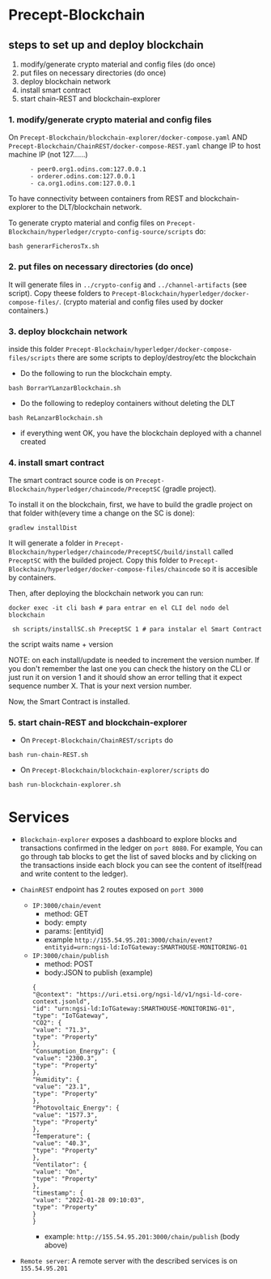 # Precept-Blockchain
## steps to set up and deploy blockchain
1. modify/generate crypto material and config files (do once)
2. put files on necessary directories (do once)
3. deploy blockchain network
4. install smart contract
5. start chain-REST and blockchain-explorer

### 1. modify/generate crypto material and config files
On `Precept-Blockchain/blockchain-explorer/docker-compose.yaml` AND `Precept-Blockchain/ChainREST/docker-compose-REST.yaml` change IP to host machine IP (not 127......)
```
      - peer0.org1.odins.com:127.0.0.1
      - orderer.odins.com:127.0.0.1
      - ca.org1.odins.com:127.0.0.1
```
To have connectivity between containers from REST and blockchain-explorer to the DLT/blockchain network.
</p>

To generate crypto material and config files on `Precept-Blockchain/hyperledger/crypto-config-source/scripts` do:

``` 
bash generarFicherosTx.sh
```
### 2. put files on necessary directories (do once)
 
It will generate files in `../crypto-config` and `../channel-artifacts` (see script). Copy theese folders to `Precept-Blockchain/hyperledger/docker-compose-files/`. (crypto material and config files used by docker containers.)

### 3. deploy blockchain network 
inside this folder `Precept-Blockchain/hyperledger/docker-compose-files/scripts` there are some scripts to deploy/destroy/etc the blockchain
- Do the following to run the blockchain empty.
```
bash BorrarYLanzarBlockchain.sh
```

- Do the following to redeploy containers without deleting the DLT
```
bash ReLanzarBlockchain.sh
``` 
- if everything went OK, you have the blockchain deployed with a channel created

### 4. install smart contract
The smart contract source code is on `Precept-Blockchain/hyperledger/chaincode/PreceptSC` (gradle project).
</p>
To install it on the blockchain, first, we have to build the gradle project on that folder with(every time a change on the SC is done):

```
gradlew installDist
```

It will generate a folder in `Precept-Blockchain/hyperledger/chaincode/PreceptSC/build/install` called `PreceptSC` with the builded project. Copy this folder to `Precept-Blockchain/hyperledger/docker-compose-files/chaincode` so it is accesible by containers.

Then, after deploying the blockchain network you can run:
```
docker exec -it cli bash # para entrar en el CLI del nodo del blockchain

 sh scripts/installSC.sh PreceptSC 1 # para instalar el Smart Contract
```
the script waits  name + version

</p>

NOTE: on each install/update is needed to increment the version number. If you don't remember the last one you can check the history on the CLI or just run it on version 1 and it should show an error telling that it expect sequence number X. That is your next version number.

</p>

Now, the Smart Contract is installed.

### 5. start chain-REST and blockchain-explorer
- On `Precept-Blockchain/ChainREST/scripts` do 
```
bash run-chain-REST.sh
```
- On `Precept-Blockchain/blockchain-explorer/scripts` do
```
bash run-blockchain-explorer.sh
```

# Services

- `Blockchain-explorer` exposes a dashboard to explore blocks and transactions confirmed in the ledger on `port 8080`. For example, You can go through tab blocks to get the list of saved blocks and by clicking on the transactions inside each block you can see the content of itself(read and write content to the ledger).

- `ChainREST` endpoint has 2 routes exposed on `port 3000`
  - `IP:3000/chain/event`
    - method: GET
    - body: empty
    - params: [entityid]
    - example `http://155.54.95.201:3000/chain/event?entityid=urn:ngsi-ld:IoTGateway:SMARTHOUSE-MONITORING-01`
  - `IP:3000/chain/publish`
    - method: POST
    - body:JSON to publish (example)
    ```
    {
    "@context": "https://uri.etsi.org/ngsi-ld/v1/ngsi-ld-core-context.jsonld",
    "id": "urn:ngsi-ld:IoTGateway:SMARTHOUSE-MONITORING-01",
    "type": "IoTGateway",
    "CO2": {
    "value": "71.3",
    "type": "Property"
    },
    "Consumption_Energy": {
    "value": "2300.3",
    "type": "Property"
    },
    "Humidity": {
    "value": "23.1",
    "type": "Property"
    },
    "Photovoltaic_Energy": {
    "value": "1577.3",
    "type": "Property"
    },
    "Temperature": {
    "value": "40.3",
    "type": "Property"
    },
    "Ventilator": {
    "value": "On",
    "type": "Property"
    },
    "timestamp": {
    "value": "2022-01-28 09:10:03",
    "type": "Property"
    }
    }
    ```
    - example: `http://155.54.95.201:3000/chain/publish` (body above)

- `Remote server`: A remote server with the described services is on `155.54.95.201`